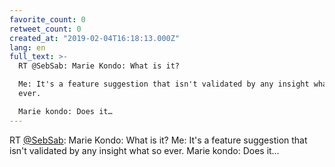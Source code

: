 ```yaml
---
favorite_count: 0
retweet_count: 0
created_at: "2019-02-04T16:18:13.000Z"
lang: en
full_text: >-
  RT @SebSab: Marie Kondo: What is it? 

  Me: It's a feature suggestion that isn't validated by any insight what so
  ever. 

  Marie kondo: Does it…
---
```


RT [@SebSab](https://twitter.com/SebSab): Marie Kondo: What is it? Me: It's a
feature suggestion that isn't validated by any insight what so ever. Marie
kondo: Does it…
